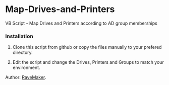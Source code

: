 Map-Drives-and-Printers
=======================

VB Script - Map Drives and Printers according to AD group memberships

### Installation

1. Clone this script from github or copy the files manually to your prefered directory.

2. Edit the script and change the Drives, Printers and Groups to match your environment.

Author: [RaveMaker][RaveMaker].

[RaveMaker]: http://ravemaker.net

